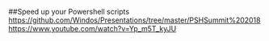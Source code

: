 ##Speed up your Powershell scripts
https://github.com/Windos/Presentations/tree/master/PSHSummit%202018
https://www.youtube.com/watch?v=Yp_m5T_kyJU
